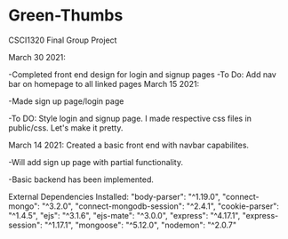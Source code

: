 # Green-Thumbs
CSCI1320 Final Group Project

March 30 2021:

-Completed front end design for login and signup pages
-To Do: Add nav bar on homepage to all linked pages
March 15 2021:

-Made sign up page/login page

-To DO: Style login and signup page. I made respective css files in public/css. Let's make it pretty.

March 14 2021:
Created a basic front end with navbar capabilites.

-Will add sign up page with partial functionality.

-Basic backend has been implemented.

External Dependencies Installed:
    "body-parser": "^1.19.0",
    "connect-mongo": "^3.2.0",
    "connect-mongodb-session": "^2.4.1",
    "cookie-parser": "^1.4.5",
    "ejs": "^3.1.6",
    "ejs-mate": "^3.0.0",
    "express": "^4.17.1",
    "express-session": "^1.17.1",
    "mongoose": "^5.12.0",
    "nodemon": "^2.0.7"
